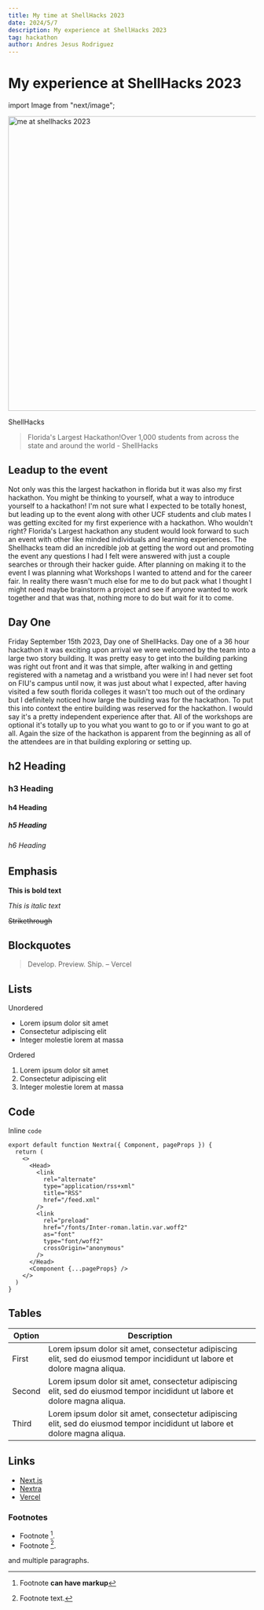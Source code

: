 ```yaml
---
title: My time at ShellHacks 2023
date: 2024/5/7
description: My experience at ShellHacks 2023
tag: hackathon
author: Andres Jesus Rodriguez
---
```


# My experience at ShellHacks 2023

import Image from "next/image";

<Image
  src="/images/DSC08333.jpg"
  height="600"
  width="700"
  alt="me at shellhacks 2023"
  priority
  className="next-image"
/>

ShellHacks 
> Florida's Largest Hackathon!Over 1,000 students from across the state and around the world - ShellHacks

## Leadup to the event

Not only was this the largest hackathon in florida but it was also my first hackathon. You might be thinking to yourself, what a way to introduce yourself to a hackathon! I'm not sure what I expected to be totally honest, but leading up to the event along with other UCF students and club mates I was getting excited for my first experience with a hackathon. Who wouldn't right? Florida's Largest hackathon any student would look forward to such an event with other like minded individuals and learning experiences. The Shellhacks team did an incredible job at getting the word out and promoting the event any questions I had I felt were answered with just a couple searches or through their hacker guide. After planning on making it to the event I was planning what Workshops I wanted to attend and for the career fair. In reality there wasn't much else for me to do but pack what I thought I might need maybe brainstorm a project and see if anyone wanted to work together and that was that, nothing more to do but wait for it to come.

## Day One

Friday September 15th 2023, Day one of ShellHacks. Day one of a 36 hour hackathon it was exciting upon arrival we were welcomed by the team into a large two story building. It was pretty easy to get into the building parking was right out front and it was that simple, after walking in and getting registered with a nametag and a wristband you were in! I had never set foot on FIU's campus until now, it was just about what I expected, after having visited a few south florida colleges it wasn't too much out of the ordinary but I definitely noticed how large the building was for the hackathon. To put this into context the entire building was reserved for the hackathon. I would say it's a pretty independent experience after that. All of the workshops are optional it's totally up to you what you want to go to or if you want to go at all.  Again the size of the hackathon is apparent from the beginning as all of the attendees are in that building exploring or setting up. 


## h2 Heading

### h3 Heading

#### h4 Heading

##### h5 Heading

###### h6 Heading

## Emphasis

**This is bold text**

_This is italic text_

~~Strikethrough~~

## Blockquotes

> Develop. Preview. Ship. – Vercel

## Lists

Unordered

- Lorem ipsum dolor sit amet
- Consectetur adipiscing elit
- Integer molestie lorem at massa

Ordered

1. Lorem ipsum dolor sit amet
2. Consectetur adipiscing elit
3. Integer molestie lorem at massa

## Code

Inline `code`

```
export default function Nextra({ Component, pageProps }) {
  return (
    <>
      <Head>
        <link
          rel="alternate"
          type="application/rss+xml"
          title="RSS"
          href="/feed.xml"
        />
        <link
          rel="preload"
          href="/fonts/Inter-roman.latin.var.woff2"
          as="font"
          type="font/woff2"
          crossOrigin="anonymous"
        />
      </Head>
      <Component {...pageProps} />
    </>
  )
}
```

## Tables

| **Option** | **Description**                                                                                                             |
| ---------- | --------------------------------------------------------------------------------------------------------------------------- |
| First      | Lorem ipsum dolor sit amet, consectetur adipiscing elit, sed do eiusmod tempor incididunt ut labore et dolore magna aliqua. |
| Second     | Lorem ipsum dolor sit amet, consectetur adipiscing elit, sed do eiusmod tempor incididunt ut labore et dolore magna aliqua. |
| Third      | Lorem ipsum dolor sit amet, consectetur adipiscing elit, sed do eiusmod tempor incididunt ut labore et dolore magna aliqua. |

## Links

- [Next.js](https://nextjs.org)
- [Nextra](https://nextra.vercel.app/)
- [Vercel](http://vercel.com)

### Footnotes

- Footnote [^1].
- Footnote [^2].

[^1]: Footnote **can have markup**

and multiple paragraphs.

[^2]: Footnote text.
